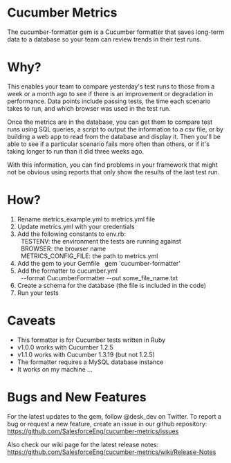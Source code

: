 Cucumber Metrics
================

The cucumber-formatter gem is a Cucumber formatter that saves long-term data to
a database so your team can review trends in their test runs.

Why?
====

This enables your team to compare yesterday's test runs to those from a week
or a month ago to see if there is an improvement or degradation in performance.
Data points include passing tests, the time each scenario takes to run, and
which browser was used in the test run.

Once the metrics are in the database, you can get them to compare test runs
using SQL queries, a script to output the information to a csv file, or by
building a web app to read from the database and display it. Then you'll be
able to see if a particular scenario fails more often than others, or if it's
taking longer to run than it did three weeks ago.

With this information, you can find problems in your framework that might not
be obvious using reports that only show the results of the last test run.

How?
====

1. Rename metrics_example.yml to metrics.yml file
2. Update metrics.yml with your credentials
3. Add the following constants to env.rb:  
&nbsp;&nbsp;TESTENV: the environment the tests are running against  
&nbsp;&nbsp;BROWSER: the browser name  
&nbsp;&nbsp;METRICS_CONFIG_FILE: the path to metrics.yml
4. Add the gem to your Gemfile
&nbsp;&nbsp;gem 'cucumber-formatter'
5. Add the formatter to cucumber.yml  
&nbsp;&nbsp;--format CucumberFormatter --out some_file_name.txt
6. Create a schema for the database (the file is included in the code)
7. Run your tests

Caveats
===

* This formatter is for Cucumber tests written in Ruby
* v1.0.0 works with Cucumber 1.2.5
* v1.1.0 works with Cucumber 1.3.19 (but not 1.2.5)
* The formatter requires a MySQL database instance
* It works on my machine ...

Bugs and New Features
===

For the latest updates to the gem, follow @desk_dev on Twitter. To report a
bug or request a new feature, create an issue in our github repository:
https://github.com/SalesforceEng/cucumber-metrics/issues

Also check our wiki page for the latest release notes: https://github.com/SalesforceEng/cucumber-metrics/wiki/Release-Notes